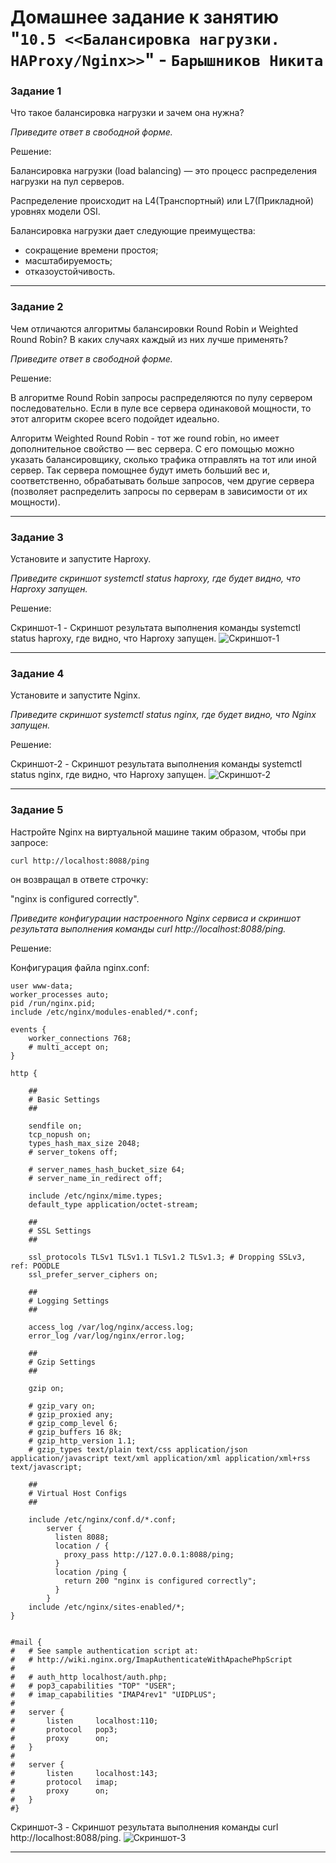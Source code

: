 # Домашнее задание к занятию "`10.5 <<Балансировка нагрузки. HAProxy/Nginx>>`" - `Барышников Никита`


### Задание 1

Что такое балансировка нагрузки и зачем она нужна? 

*Приведите ответ в свободной форме.*

Решение:

Балансировка нагрузки (load balancing) — это процесс распределения нагрузки на пул серверов.

Распределение происходит на L4(Транспортный) или L7(Прикладной) уровнях модели OSI.

Балансировка нагрузки дает следующие преимущества:
- сокращение времени простоя;
- масштабируемость;
- отказоустойчивость.

---

### Задание 2

Чем отличаются алгоритмы балансировки Round Robin и Weighted Round Robin? В каких случаях каждый из них лучше применять? 

*Приведите ответ в свободной форме.*

Решение:

В алгоритме Round Robin запросы распределяются по пулу сервером последовательно. Если в пуле все сервера одинаковой мощности, то этот алгоритм скорее всего подойдет идеально.

Алгоритм Weighted Round Robin - тот же round robin, но имеет дополнительное свойство — вес сервера. С его помощью можно указать балансировщику, сколько трафика отправлять на тот или иной сервер. Так сервера помощнее будут иметь больший вес и, соответственно, обрабатывать больше запросов, чем другие сервера (позволяет распределить запросы по серверам в зависимости от их мощности).

---

### Задание 3

Установите и запустите Haproxy.

*Приведите скриншот systemctl status haproxy, где будет видно, что Haproxy запущен.*

Решение:

Скриншот-1 - Cкриншот результата выполнения команды systemctl status haproxy, где видно, что Haproxy запущен.
![Скриншот-1](https://github.com/BaryshnikovNV/Monitoring-and-fault-tolerance/blob/main/img/10-05/10.5.3_Скриншот_systemctl_status_nginx,_где_видно,_что_Haproxy_запущен.png)

---

### Задание 4

Установите и запустите Nginx.

*Приведите скриншот systemctl status nginx, где будет видно, что Nginx запущен.*

Решение:

Скриншот-2 - Cкриншот результата выполнения команды systemctl status nginx, где видно, что Haproxy запущен.
![Скриншот-2](https://github.com/BaryshnikovNV/Monitoring-and-fault-tolerance/blob/main/img/10-05/10.5.4_Скриншот_systemctl_status_nginx,_где_видно,_что_Nginx_запущен.png)

---

### Задание 5

Настройте Nginx на виртуальной машине таким образом, чтобы при запросе:

`curl http://localhost:8088/ping`

он возвращал в ответе строчку: 

"nginx is configured correctly".

*Приведите конфигурации настроенного Nginx сервиса и скриншот результата выполнения команды curl http://localhost:8088/ping.*

Решение:

Конфигурация файла nginx.conf:

```
user www-data;
worker_processes auto;
pid /run/nginx.pid;
include /etc/nginx/modules-enabled/*.conf;

events {
	worker_connections 768;
	# multi_accept on;
}

http {

	##
	# Basic Settings
	##

	sendfile on;
	tcp_nopush on;
	types_hash_max_size 2048;
	# server_tokens off;

	# server_names_hash_bucket_size 64;
	# server_name_in_redirect off;

	include /etc/nginx/mime.types;
	default_type application/octet-stream;

	##
	# SSL Settings
	##

	ssl_protocols TLSv1 TLSv1.1 TLSv1.2 TLSv1.3; # Dropping SSLv3, ref: POODLE
	ssl_prefer_server_ciphers on;

	##
	# Logging Settings
	##

	access_log /var/log/nginx/access.log;
	error_log /var/log/nginx/error.log;

	##
	# Gzip Settings
	##

	gzip on;

	# gzip_vary on;
	# gzip_proxied any;
	# gzip_comp_level 6;
	# gzip_buffers 16 8k;
	# gzip_http_version 1.1;
	# gzip_types text/plain text/css application/json application/javascript text/xml application/xml application/xml+rss text/javascript;

	##
	# Virtual Host Configs
	##

	include /etc/nginx/conf.d/*.conf;
        server {
          listen 8088;
          location / {
            proxy_pass http://127.0.0.1:8088/ping;
          }
          location /ping {
            return 200 "nginx is configured correctly";
          }
        }
	include /etc/nginx/sites-enabled/*;
}


#mail {
#	# See sample authentication script at:
#	# http://wiki.nginx.org/ImapAuthenticateWithApachePhpScript
#
#	# auth_http localhost/auth.php;
#	# pop3_capabilities "TOP" "USER";
#	# imap_capabilities "IMAP4rev1" "UIDPLUS";
#
#	server {
#		listen     localhost:110;
#		protocol   pop3;
#		proxy      on;
#	}
#
#	server {
#		listen     localhost:143;
#		protocol   imap;
#		proxy      on;
#	}
#}
```

Скриншот-3 - Cкриншот результата выполнения команды curl http://localhost:8088/ping.
![Скриншот-3](https://github.com/BaryshnikovNV/Monitoring-and-fault-tolerance/blob/main/img/10-05/10.5.5_Cкриншот_результата_выполнения_команды_curl.png)

---
